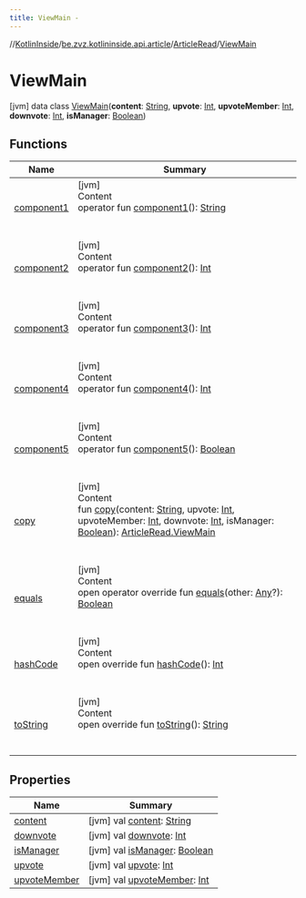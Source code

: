 ```yaml
---
title: ViewMain -
---
```

//[KotlinInside](../../../index.md)/[be.zvz.kotlininside.api.article](../../index.md)/[ArticleRead](../index.md)/[ViewMain](index.md)



# ViewMain  
 [jvm] data class [ViewMain](index.md)(**content**: [String](https://kotlinlang.org/api/latest/jvm/stdlib/kotlin/-string/index.html), **upvote**: [Int](https://kotlinlang.org/api/latest/jvm/stdlib/kotlin/-int/index.html), **upvoteMember**: [Int](https://kotlinlang.org/api/latest/jvm/stdlib/kotlin/-int/index.html), **downvote**: [Int](https://kotlinlang.org/api/latest/jvm/stdlib/kotlin/-int/index.html), **isManager**: [Boolean](https://kotlinlang.org/api/latest/jvm/stdlib/kotlin/-boolean/index.html))   


## Functions  
  
|  Name|  Summary| 
|---|---|
| <a name="be.zvz.kotlininside.api.article/ArticleRead.ViewMain/component1/#/PointingToDeclaration/"></a>[component1](component1.md)| <a name="be.zvz.kotlininside.api.article/ArticleRead.ViewMain/component1/#/PointingToDeclaration/"></a>[jvm]  <br>Content  <br>operator fun [component1](component1.md)(): [String](https://kotlinlang.org/api/latest/jvm/stdlib/kotlin/-string/index.html)  <br><br><br>
| <a name="be.zvz.kotlininside.api.article/ArticleRead.ViewMain/component2/#/PointingToDeclaration/"></a>[component2](component2.md)| <a name="be.zvz.kotlininside.api.article/ArticleRead.ViewMain/component2/#/PointingToDeclaration/"></a>[jvm]  <br>Content  <br>operator fun [component2](component2.md)(): [Int](https://kotlinlang.org/api/latest/jvm/stdlib/kotlin/-int/index.html)  <br><br><br>
| <a name="be.zvz.kotlininside.api.article/ArticleRead.ViewMain/component3/#/PointingToDeclaration/"></a>[component3](component3.md)| <a name="be.zvz.kotlininside.api.article/ArticleRead.ViewMain/component3/#/PointingToDeclaration/"></a>[jvm]  <br>Content  <br>operator fun [component3](component3.md)(): [Int](https://kotlinlang.org/api/latest/jvm/stdlib/kotlin/-int/index.html)  <br><br><br>
| <a name="be.zvz.kotlininside.api.article/ArticleRead.ViewMain/component4/#/PointingToDeclaration/"></a>[component4](component4.md)| <a name="be.zvz.kotlininside.api.article/ArticleRead.ViewMain/component4/#/PointingToDeclaration/"></a>[jvm]  <br>Content  <br>operator fun [component4](component4.md)(): [Int](https://kotlinlang.org/api/latest/jvm/stdlib/kotlin/-int/index.html)  <br><br><br>
| <a name="be.zvz.kotlininside.api.article/ArticleRead.ViewMain/component5/#/PointingToDeclaration/"></a>[component5](component5.md)| <a name="be.zvz.kotlininside.api.article/ArticleRead.ViewMain/component5/#/PointingToDeclaration/"></a>[jvm]  <br>Content  <br>operator fun [component5](component5.md)(): [Boolean](https://kotlinlang.org/api/latest/jvm/stdlib/kotlin/-boolean/index.html)  <br><br><br>
| <a name="be.zvz.kotlininside.api.article/ArticleRead.ViewMain/copy/#kotlin.String#kotlin.Int#kotlin.Int#kotlin.Int#kotlin.Boolean/PointingToDeclaration/"></a>[copy](copy.md)| <a name="be.zvz.kotlininside.api.article/ArticleRead.ViewMain/copy/#kotlin.String#kotlin.Int#kotlin.Int#kotlin.Int#kotlin.Boolean/PointingToDeclaration/"></a>[jvm]  <br>Content  <br>fun [copy](copy.md)(content: [String](https://kotlinlang.org/api/latest/jvm/stdlib/kotlin/-string/index.html), upvote: [Int](https://kotlinlang.org/api/latest/jvm/stdlib/kotlin/-int/index.html), upvoteMember: [Int](https://kotlinlang.org/api/latest/jvm/stdlib/kotlin/-int/index.html), downvote: [Int](https://kotlinlang.org/api/latest/jvm/stdlib/kotlin/-int/index.html), isManager: [Boolean](https://kotlinlang.org/api/latest/jvm/stdlib/kotlin/-boolean/index.html)): [ArticleRead.ViewMain](index.md)  <br><br><br>
| <a name="kotlin/Any/equals/#kotlin.Any?/PointingToDeclaration/"></a>[equals](../../../be.zvz.kotlininside.utils/-string-util/-companion/index.md#%5Bkotlin%2FAny%2Fequals%2F%23kotlin.Any%3F%2FPointingToDeclaration%2F%5D%2FFunctions%2F578868537)| <a name="kotlin/Any/equals/#kotlin.Any?/PointingToDeclaration/"></a>[jvm]  <br>Content  <br>open operator override fun [equals](../../../be.zvz.kotlininside.utils/-string-util/-companion/index.md#%5Bkotlin%2FAny%2Fequals%2F%23kotlin.Any%3F%2FPointingToDeclaration%2F%5D%2FFunctions%2F578868537)(other: [Any](https://kotlinlang.org/api/latest/jvm/stdlib/kotlin/-any/index.html)?): [Boolean](https://kotlinlang.org/api/latest/jvm/stdlib/kotlin/-boolean/index.html)  <br><br><br>
| <a name="kotlin/Any/hashCode/#/PointingToDeclaration/"></a>[hashCode](../../../be.zvz.kotlininside.utils/-string-util/-companion/index.md#%5Bkotlin%2FAny%2FhashCode%2F%23%2FPointingToDeclaration%2F%5D%2FFunctions%2F578868537)| <a name="kotlin/Any/hashCode/#/PointingToDeclaration/"></a>[jvm]  <br>Content  <br>open override fun [hashCode](../../../be.zvz.kotlininside.utils/-string-util/-companion/index.md#%5Bkotlin%2FAny%2FhashCode%2F%23%2FPointingToDeclaration%2F%5D%2FFunctions%2F578868537)(): [Int](https://kotlinlang.org/api/latest/jvm/stdlib/kotlin/-int/index.html)  <br><br><br>
| <a name="kotlin/Any/toString/#/PointingToDeclaration/"></a>[toString](../../../be.zvz.kotlininside.utils/-string-util/-companion/index.md#%5Bkotlin%2FAny%2FtoString%2F%23%2FPointingToDeclaration%2F%5D%2FFunctions%2F578868537)| <a name="kotlin/Any/toString/#/PointingToDeclaration/"></a>[jvm]  <br>Content  <br>open override fun [toString](../../../be.zvz.kotlininside.utils/-string-util/-companion/index.md#%5Bkotlin%2FAny%2FtoString%2F%23%2FPointingToDeclaration%2F%5D%2FFunctions%2F578868537)(): [String](https://kotlinlang.org/api/latest/jvm/stdlib/kotlin/-string/index.html)  <br><br><br>


## Properties  
  
|  Name|  Summary| 
|---|---|
| <a name="be.zvz.kotlininside.api.article/ArticleRead.ViewMain/content/#/PointingToDeclaration/"></a>[content](content.md)| <a name="be.zvz.kotlininside.api.article/ArticleRead.ViewMain/content/#/PointingToDeclaration/"></a> [jvm] val [content](content.md): [String](https://kotlinlang.org/api/latest/jvm/stdlib/kotlin/-string/index.html)   <br>
| <a name="be.zvz.kotlininside.api.article/ArticleRead.ViewMain/downvote/#/PointingToDeclaration/"></a>[downvote](downvote.md)| <a name="be.zvz.kotlininside.api.article/ArticleRead.ViewMain/downvote/#/PointingToDeclaration/"></a> [jvm] val [downvote](downvote.md): [Int](https://kotlinlang.org/api/latest/jvm/stdlib/kotlin/-int/index.html)   <br>
| <a name="be.zvz.kotlininside.api.article/ArticleRead.ViewMain/isManager/#/PointingToDeclaration/"></a>[isManager](is-manager.md)| <a name="be.zvz.kotlininside.api.article/ArticleRead.ViewMain/isManager/#/PointingToDeclaration/"></a> [jvm] val [isManager](is-manager.md): [Boolean](https://kotlinlang.org/api/latest/jvm/stdlib/kotlin/-boolean/index.html)   <br>
| <a name="be.zvz.kotlininside.api.article/ArticleRead.ViewMain/upvote/#/PointingToDeclaration/"></a>[upvote](upvote.md)| <a name="be.zvz.kotlininside.api.article/ArticleRead.ViewMain/upvote/#/PointingToDeclaration/"></a> [jvm] val [upvote](upvote.md): [Int](https://kotlinlang.org/api/latest/jvm/stdlib/kotlin/-int/index.html)   <br>
| <a name="be.zvz.kotlininside.api.article/ArticleRead.ViewMain/upvoteMember/#/PointingToDeclaration/"></a>[upvoteMember](upvote-member.md)| <a name="be.zvz.kotlininside.api.article/ArticleRead.ViewMain/upvoteMember/#/PointingToDeclaration/"></a> [jvm] val [upvoteMember](upvote-member.md): [Int](https://kotlinlang.org/api/latest/jvm/stdlib/kotlin/-int/index.html)   <br>

